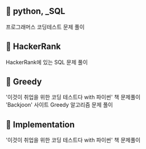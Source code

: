 ## 📁 python, _SQL
프로그래머스 코딩테스트 문제 풀이

## 📁 HackerRank
HackerRank에 있는 SQL 문제 풀이

## 📁 Greedy
'이것이 취업을 위한 코딩 테스트다 with 파이썬' 책 문제풀이 <br>
'Backjoon' 사이트 Greedy 알고리즘 문제 풀이

## 📁 Implementation
'이것이 취업을 위한 코딩 테스트다 with 파이썬' 책 문제풀이